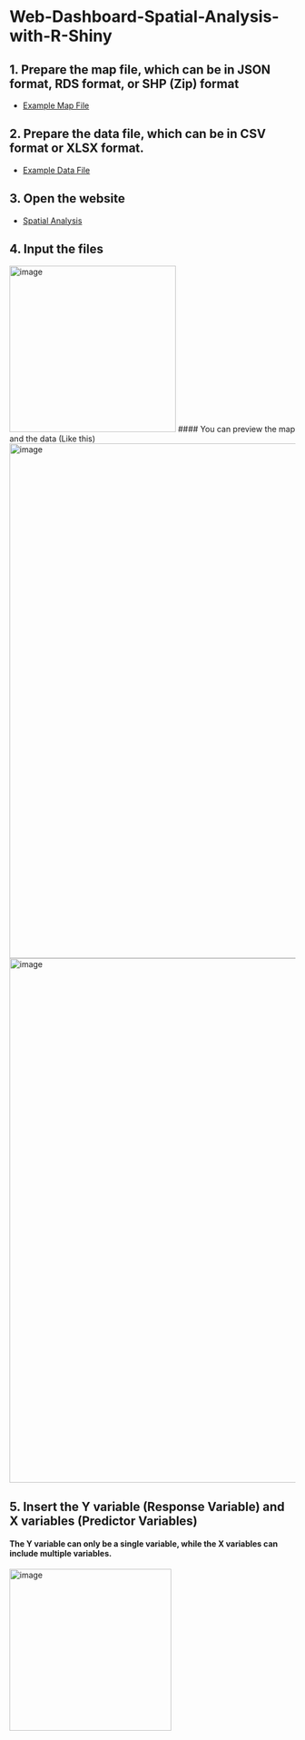 # Web-Dashboard-Spatial-Analysis-with-R-Shiny

## 1. Prepare the map file, which can be in JSON format, RDS format, or SHP (Zip) format
  - [Example Map File](https://github.com/LouuRey/Web-Dashboard-Spatial-Analysis-with-R-Shiny/blob/main/gadm41_IDN_1.json)
## 2. Prepare the data file, which can be in CSV format or XLSX format.
  - [Example Data File](https://github.com/LouuRey/Web-Dashboard-Spatial-Analysis-with-R-Shiny/blob/main/dataku.xlsx)
## 3. Open the website
  - [Spatial Analysis](https://spatialanalysis.netlify.app/)
## 4. Input the files
<img width="293" alt="image" src="https://github.com/user-attachments/assets/a32fea08-c9dd-478c-9323-97a9a6d0478d" />
#### You can preview the map and the data (Like this)
<img width="907" alt="image" src="https://github.com/user-attachments/assets/5c152d80-f96c-4c6a-ab67-3a9ca41c6eb0" />
<img width="924" alt="image" src="https://github.com/user-attachments/assets/29e76a98-2d24-4f87-b1a7-f0027a9f53dc" />

## 5. Insert the Y variable (Response Variable) and X variables (Predictor Variables)
#### The Y variable can only be a single variable, while the X variables can include multiple variables.
<img width="285" alt="image" src="https://github.com/user-attachments/assets/67fec287-5dcb-483c-9e5b-c479fa2981c0" />

